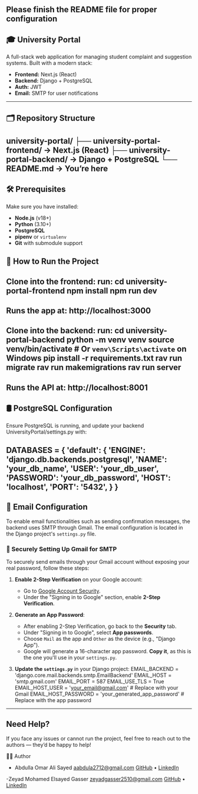 ## **Please finish the README file for proper configuration**

## 🎓 University Portal
A full-stack web application for managing student complaint and suggestion systems. Built with a modern stack:
- **Frontend:** Next.js (React)
- **Backend:** Django + PostgreSQL
- **Auth:** JWT
- **Email:** SMTP for user notifications
--------------------------------------------------------------------------------------------------------------

## 🗂 Repository Structure
university-portal/
├── university-portal-frontend/ → Next.js (React)
├── university-portal-backend/ → Django + PostgreSQL
└── README.md → You’re here
-----------------------------------------------------



## 🛠 Prerequisites
Make sure you have installed:
- **Node.js** (v18+)
- **Python** (3.10+)
- **PostgreSQL**
- **pipenv** or `virtualenv`
- **Git** with submodule support




## 🚀 How to Run the Project
Clone into the frontend:
run:
cd university-portal-frontend
npm install
npm run dev
---------------------------------------
Runs the app at: http://localhost:3000
---------------------------------------
Clone into the backend:
run:
cd university-portal-backend
python -m venv venv
source venv/bin/activate  # Or `venv\Scripts\activate` on Windows
pip install -r requirements.txt
rav run migrate
rav run makemigrations
rav run server
--------------------------------------
Runs the API at: http://localhost:8001
--------------------------------------



## 🛢 PostgreSQL Configuration
Ensure PostgreSQL is running, and update your backend UniversityPortal/settings.py with:

DATABASES = {
    'default': {
        'ENGINE': 'django.db.backends.postgresql',
        'NAME': 'your_db_name',
        'USER': 'your_db_user',
        'PASSWORD': 'your_db_password',
        'HOST': 'localhost',
        'PORT': '5432',
    }
}
----------------------------------------------------------------------------------------

## 📧 Email Configuration
To enable email functionalities such as sending confirmation messages, the backend uses SMTP through Gmail. The email configuration is located in the Django project's `settings.py` file.

### 🔐 Securely Setting Up Gmail for SMTP
To securely send emails through your Gmail account without exposing your real password, follow these steps:

1. **Enable 2-Step Verification** on your Google account:
   - Go to [Google Account Security](https://myaccount.google.com/security).
   - Under the "Signing in to Google" section, enable **2-Step Verification**.

2. **Generate an App Password**:
   - After enabling 2-Step Verification, go back to the **Security** tab.
   - Under "Signing in to Google", select **App passwords**.
   - Choose `Mail` as the app and `Other` as the device (e.g., "Django App").
   - Google will generate a 16-character app password. **Copy it**, as this is the one you'll use in your `settings.py`.

3. **Update the `settings.py`** in your Django project:
   EMAIL_BACKEND = 'django.core.mail.backends.smtp.EmailBackend'
   EMAIL_HOST = 'smtp.gmail.com'
   EMAIL_PORT = 587
   EMAIL_USE_TLS = True
   EMAIL_HOST_USER = 'your_email@gmail.com'  # Replace with your Gmail
   EMAIL_HOST_PASSWORD = 'your_generated_app_password'  # Replace with the app password
---------------------------------------------------------------------------------------------------------------------------------------



## Need Help?
If you face any issues or cannot run the project, feel free to reach out to the authors — they’d be happy to help!

👨‍💻 Author
- Abdulla Omar Ali Sayed
aabdula2712@gmail.com
[GitHub](https://github.com/Abdulla-2712) • [LinkedIn](https://linkedin.com/in/abdulla-omar-ali)

-Zeyad Mohamed Elsayed Gasser
zeyadgasser2510@gmail.com
[GitHub](https://github.com/ZEYAD-GASSER) • [LinkedIn](https://www.linkedin.com/in/zeyad-gasser-699852272/)
